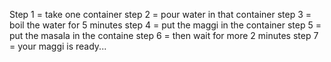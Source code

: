 Step 1 = take one container 
step 2 = pour water in that container 
step 3 = boil the water for 5 minutes 
step 4 = put the maggi in the container 
step 5 = put the masala in the containe 
step 6 = then wait for more 2 minutes 
step 7 = your maggi is ready...
